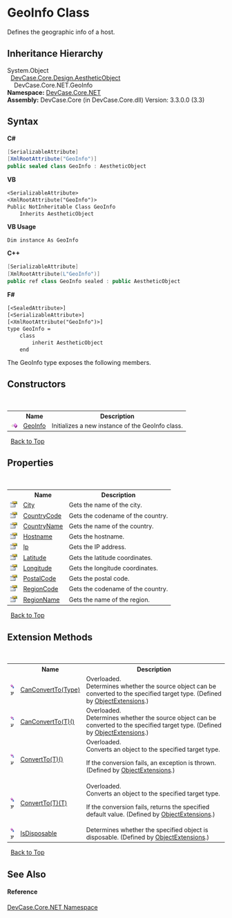 # GeoInfo Class
 

Defines the geographic info of a host.


## Inheritance Hierarchy
System.Object<br />&nbsp;&nbsp;<a href="T_DevCase_Core_Design_AestheticObject">DevCase.Core.Design.AestheticObject</a><br />&nbsp;&nbsp;&nbsp;&nbsp;DevCase.Core.NET.GeoInfo<br />
**Namespace:**&nbsp;<a href="N_DevCase_Core_NET">DevCase.Core.NET</a><br />**Assembly:**&nbsp;DevCase.Core (in DevCase.Core.dll) Version: 3.3.0.0 (3.3)

## Syntax

**C#**<br />
``` C#
[SerializableAttribute]
[XmlRootAttribute("GeoInfo")]
public sealed class GeoInfo : AestheticObject
```

**VB**<br />
``` VB
<SerializableAttribute>
<XmlRootAttribute("GeoInfo")>
Public NotInheritable Class GeoInfo
	Inherits AestheticObject
```

**VB Usage**<br />
``` VB Usage
Dim instance As GeoInfo
```

**C++**<br />
``` C++
[SerializableAttribute]
[XmlRootAttribute(L"GeoInfo")]
public ref class GeoInfo sealed : public AestheticObject
```

**F#**<br />
``` F#
[<SealedAttribute>]
[<SerializableAttribute>]
[<XmlRootAttribute("GeoInfo")>]
type GeoInfo =  
    class
        inherit AestheticObject
    end
```

The GeoInfo type exposes the following members.


## Constructors
&nbsp;<table><tr><th></th><th>Name</th><th>Description</th></tr><tr><td>![Public method](media/pubmethod.gif "Public method")</td><td><a href="M_DevCase_Core_NET_GeoInfo__ctor">GeoInfo</a></td><td>
Initializes a new instance of the GeoInfo class.</td></tr></table>&nbsp;
<a href="#geoinfo-class">Back to Top</a>

## Properties
&nbsp;<table><tr><th></th><th>Name</th><th>Description</th></tr><tr><td>![Public property](media/pubproperty.gif "Public property")</td><td><a href="P_DevCase_Core_NET_GeoInfo_City">City</a></td><td>
Gets the name of the city.</td></tr><tr><td>![Public property](media/pubproperty.gif "Public property")</td><td><a href="P_DevCase_Core_NET_GeoInfo_CountryCode">CountryCode</a></td><td>
Gets the codename of the country.</td></tr><tr><td>![Public property](media/pubproperty.gif "Public property")</td><td><a href="P_DevCase_Core_NET_GeoInfo_CountryName">CountryName</a></td><td>
Gets the name of the country.</td></tr><tr><td>![Public property](media/pubproperty.gif "Public property")</td><td><a href="P_DevCase_Core_NET_GeoInfo_Hostname">Hostname</a></td><td>
Gets the hostname.</td></tr><tr><td>![Public property](media/pubproperty.gif "Public property")</td><td><a href="P_DevCase_Core_NET_GeoInfo_Ip">Ip</a></td><td>
Gets the IP address.</td></tr><tr><td>![Public property](media/pubproperty.gif "Public property")</td><td><a href="P_DevCase_Core_NET_GeoInfo_Latitude">Latitude</a></td><td>
Gets the latitude coordinates.</td></tr><tr><td>![Public property](media/pubproperty.gif "Public property")</td><td><a href="P_DevCase_Core_NET_GeoInfo_Longitude">Longitude</a></td><td>
Gets the longitude coordinates.</td></tr><tr><td>![Public property](media/pubproperty.gif "Public property")</td><td><a href="P_DevCase_Core_NET_GeoInfo_PostalCode">PostalCode</a></td><td>
Gets the postal code.</td></tr><tr><td>![Public property](media/pubproperty.gif "Public property")</td><td><a href="P_DevCase_Core_NET_GeoInfo_RegionCode">RegionCode</a></td><td>
Gets the codename of the country.</td></tr><tr><td>![Public property](media/pubproperty.gif "Public property")</td><td><a href="P_DevCase_Core_NET_GeoInfo_RegionName">RegionName</a></td><td>
Gets the name of the region.</td></tr></table>&nbsp;
<a href="#geoinfo-class">Back to Top</a>

## Extension Methods
&nbsp;<table><tr><th></th><th>Name</th><th>Description</th></tr><tr><td>![Public Extension Method](media/pubextension.gif "Public Extension Method")![Code example](media/CodeExample.png "Code example")</td><td><a href="M_DevCase_Core_Extensions_Object_ObjectExtensions_CanConvertTo">CanConvertTo(Type)</a></td><td>Overloaded.  
Determines whether the source object can be converted to the specified target type.
 (Defined by <a href="T_DevCase_Core_Extensions_Object_ObjectExtensions">ObjectExtensions</a>.)</td></tr><tr><td>![Public Extension Method](media/pubextension.gif "Public Extension Method")![Code example](media/CodeExample.png "Code example")</td><td><a href="M_DevCase_Core_Extensions_Object_ObjectExtensions_CanConvertTo__1">CanConvertTo(T)()</a></td><td>Overloaded.  
Determines whether the source object can be converted to the specified target type.
 (Defined by <a href="T_DevCase_Core_Extensions_Object_ObjectExtensions">ObjectExtensions</a>.)</td></tr><tr><td>![Public Extension Method](media/pubextension.gif "Public Extension Method")![Code example](media/CodeExample.png "Code example")</td><td><a href="M_DevCase_Core_Extensions_Object_ObjectExtensions_ConvertTo__1">ConvertTo(T)()</a></td><td>Overloaded.  
Converts an object to the specified target type. 

 If the conversion fails, an exception is thrown.
 (Defined by <a href="T_DevCase_Core_Extensions_Object_ObjectExtensions">ObjectExtensions</a>.)</td></tr><tr><td>![Public Extension Method](media/pubextension.gif "Public Extension Method")![Code example](media/CodeExample.png "Code example")</td><td><a href="M_DevCase_Core_Extensions_Object_ObjectExtensions_ConvertTo__1_1">ConvertTo(T)(T)</a></td><td>Overloaded.  
Converts an object to the specified target type. 

 If the conversion fails, returns the specified default value.
 (Defined by <a href="T_DevCase_Core_Extensions_Object_ObjectExtensions">ObjectExtensions</a>.)</td></tr><tr><td>![Public Extension Method](media/pubextension.gif "Public Extension Method")![Code example](media/CodeExample.png "Code example")</td><td><a href="M_DevCase_Core_Extensions_Object_ObjectExtensions_IsDisposable">IsDisposable</a></td><td>
Determines whether the specified object is disposable.
 (Defined by <a href="T_DevCase_Core_Extensions_Object_ObjectExtensions">ObjectExtensions</a>.)</td></tr></table>&nbsp;
<a href="#geoinfo-class">Back to Top</a>

## See Also


#### Reference
<a href="N_DevCase_Core_NET">DevCase.Core.NET Namespace</a><br />